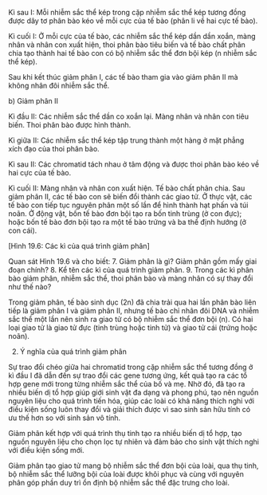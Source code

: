 Kì sau I: Mỗi nhiễm sắc thể kép trong cặp nhiễm sắc thể kép tương đồng được dây tơ phân bào kéo về mỗi cực của tế bào (phân li về hai cực tế bào).

Kì cuối I: Ở mỗi cực của tế bào, các nhiễm sắc thể kép dần dần xoắn, màng nhân và nhân con xuất hiện, thoi phân bào tiêu biến và tế bào chất phân chia tạo thành hai tế bào con có bộ nhiễm sắc thể đơn bội kép (n nhiễm sắc thể kép).

Sau khi kết thúc giảm phân I, các tế bào tham gia vào giảm phân II mà không nhân đôi nhiễm sắc thể.

b) Giảm phân II

Kì đầu II: Các nhiễm sắc thể dần co xoắn lại. Màng nhân và nhân con tiêu biến. Thoi phân bào được hình thành.

Kì giữa II: Các nhiễm sắc thể kép tập trung thành một hàng ở mặt phẳng xích đạo của thoi phân bào.

Kì sau II: Các chromatid tách nhau ở tâm động và được thoi phân bào kéo về hai cực của tế bào.

Kì cuối II: Màng nhân và nhân con xuất hiện. Tế bào chất phân chia. Sau giảm phân II, các tế bào con sẽ biến đổi thành các giao tử. Ở thực vật, các tế bào con tiếp tục nguyên phân một số lần để hình thành hạt phấn và túi noãn. Ở động vật, bốn tế bào đơn bội tạo ra bốn tinh trùng (ở con đực); hoặc bốn tế bào đơn bội tạo ra một tế bào trứng và ba thể định hướng (ở con cái).

[Hình 19.6: Các kì của quá trình giảm phân]

Quan sát Hình 19.6 và cho biết:
7. Giảm phân là gì? Giảm phân gồm mấy giai đoạn chính?
8. Kể tên các kì của quá trình giảm phân.
9. Trong các kì phân bào giảm phân, nhiễm sắc thể, thoi phân bào và màng nhân có sự thay đổi như thế nào?

Trong giảm phân, tế bào sinh dục (2n) đã chia trải qua hai lần phân bào liên tiếp là giảm phân I và giảm phân II, nhưng tế bào chỉ nhân đôi DNA và nhiễm sắc thể một lần nên sinh ra giao tử có bộ nhiễm sắc thể đơn bội (n). Có hai loại giao tử là giao tử đực (tinh trùng hoặc tinh tử) và giao tử cái (trứng hoặc noãn).

2. Ý nghĩa của quá trình giảm phân

Sự trao đổi chéo giữa hai chromatid trong cặp nhiễm sắc thể tương đồng ở kì đầu I đã dẫn đến sự trao đổi các gene tương ứng, kết quả tạo ra các tổ hợp gene mới trong từng nhiễm sắc thể của bố và mẹ. Nhờ đó, đã tạo ra nhiều biến dị tổ hợp giúp giới sinh vật đa dạng và phong phú, tạo nên nguồn nguyên liệu cho quá trình tiến hóa, giúp các loài có khả năng thích nghi với điều kiện sống luôn thay đổi và giải thích được vì sao sinh sản hữu tính có ưu thế hơn so với sinh sản vô tính.

Giảm phân kết hợp với quá trình thụ tinh tạo ra nhiều biến dị tổ hợp, tạo nguồn nguyên liệu cho chọn lọc tự nhiên và đảm bảo cho sinh vật thích nghi với điều kiện sống mới.

Giảm phân tạo giao tử mang bộ nhiễm sắc thể đơn bội của loài, qua thụ tinh, bộ nhiễm sắc thể lưỡng bội của loài được khôi phục và cùng với nguyên phân góp phần duy trì ổn định bộ nhiễm sắc thể đặc trưng cho loài.